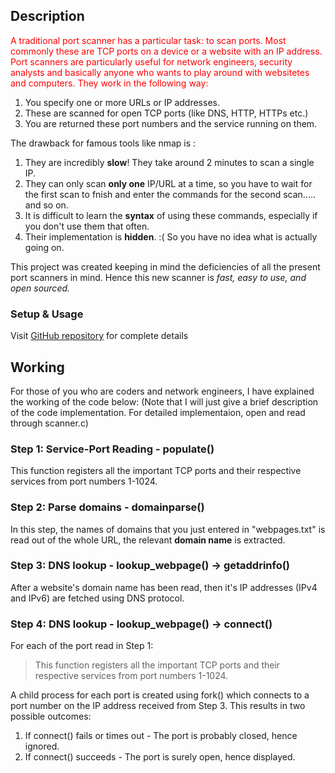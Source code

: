 ## Description   
<span style="color: red;">     A traditional port scanner has a particular task: to scan ports. Most commonly these are TCP ports on a device or a website with an IP address. Port scanners are particularly useful for network engineers, security analysts and basically anyone who wants to play around with websitetes and computers. 
They work in the following way:
  1. You specify one or more URLs or IP addresses.
  2. These are scanned for open TCP ports (like DNS, HTTP, HTTPs etc.)
  3. You are returned these port numbers and the service running on them.
  
The drawback for famous tools like nmap is : 
  1. They are incredibly **slow**! They take around 2 minutes to scan a single IP.
  2. They can only scan **only one** IP/URL at a time, so you have to wait for the first scan to fnish and enter the commands for the second scan..... and so on.
  3. It is difficult to learn the **syntax** of using these commands, especially if you don't use them that often.
  4. Their implementation is **hidden**. :(  So you have no idea what is actually going on. 
  
This project was created keeping in mind the deficiencies of all the present port scanners in mind. Hence this new scanner is _fast, easy to use, and open sourced._


### Setup & Usage
Visit [GitHub repository](https://github.com/yuvraj-malhi/Ultra-Fast-Port-Scanner) for complete details
  

## Working
For those of you who are coders and network engineers, I have explained the working of the code below:
(Note that I will just give a brief description of the code implementation. For detailed implementaion, open and read through scanner.c)

### Step 1: Service-Port Reading - populate()
This function registers all the important TCP ports and their respective services from port numbers 1-1024.

### Step 2: Parse domains - domainparse()
In this step, the names of domains that you just entered in "webpages.txt" is read out of the whole URL, the relevant **domain name** is extracted.

### Step 3: DNS lookup - lookup_webpage() -> getaddrinfo()
After a website's domain name has been read, then it's IP addresses (IPv4 and IPv6) are fetched using DNS protocol.

### Step 4: DNS lookup - lookup_webpage() -> connect()
For each of the port read in Step 1:
> This function registers all the important TCP ports and their respective services from port numbers 1-1024.

A child process for each port is created using fork() which connects to a port number on the IP address received from Step 3. This results in two possible outcomes:
  1. If connect() fails or times out    -    The port is probably closed, hence ignored.
  2. If connect() succeeds              -    The port is surely open, hence displayed.
</span>
